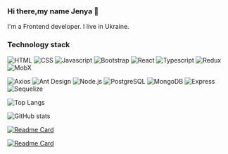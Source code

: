 ### Hi there,my name Jenya 👋

I'm a Frontend developer. I live in Ukraine.

### Technology stack

![HTML](https://img.shields.io/badge/-HTML-090909?style=for-the-badget&logo=html5)
![CSS](https://img.shields.io/badge/-CSS-090909?style=for-the-badget&logo=css3)
![Javascript](https://img.shields.io/badge/-Javascript-090909?style=for-the-badget&logo=javascript)
![Bootstrap](https://img.shields.io/badge/Bootstrap-090909?style=for-the-badget&logo=bootstrap)
![React](https://img.shields.io/badge/-React-090909?style=for-the-badget&logo=react)
![Typescript](https://img.shields.io/badge/-Typescript-090909?style=for-the-badget&logo=typescript)
![Redux](https://img.shields.io/badge/-Redux-090909?style=for-the-badget&logo=redux)
![MobX](https://img.shields.io/badge/-MobX-090909?style=for-the-badget&logo=mobx)

![Axios](https://img.shields.io/badge/-Axios-090909?style=for-the-badget&logo=axios)
![Ant Design](https://img.shields.io/badge/-AntDesign-090909?style=for-the-badget&logo=antdesign)
![Node.js](https://img.shields.io/badge/-Node.js-090909?style=for-the-badget&logo=node.js)
![PostgreSQL](https://img.shields.io/badge/-PostgreSQL-090909?style=for-the-badget&logo=postgresql)
![MongoDB](https://img.shields.io/badge/-MongoDB-090909?style=for-the-badget&logo=mongodb)
![Express](https://img.shields.io/badge/-Express-090909?style=for-the-badget&logo=express)
![Sequelize](https://img.shields.io/badge/-Sequelize-090909?style=for-the-badget&logo=sequelize)

![Top Langs](https://github-readme-stats.vercel.app/api/top-langs/?username=Genya10&layout=compact)

![GitHub stats](https://github-readme-stats.vercel.app/api?username=Genya10&hide=stars,prs,contribs,issues&show_icons=true&theme=radical&hide_rank=true)

[![Readme Card](https://github-readme-stats.vercel.app/api/pin/?username=Genya10&repo=kruidvat-react)](https://Genya10.github.io/kruidvat-react)

[![Readme Card](https://github-readme-stats.vercel.app/api/pin/?username=Genya10&repo=shop-fullstack)](https://Genya10.github.io/shop-fullstack)



